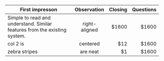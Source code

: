 | First impresson | Observation    | Closing | Questions |
| -------------   |:-------------: | -----:  | -----:    |
| Simple to read and understand. Similar features from the existing system.        | right-aligned  | $1600   | $1600     |
| col 2 is        | centered       |   $12   | $1600     |
| zebra stripes   | are neat       |    $1   | $1600     |
